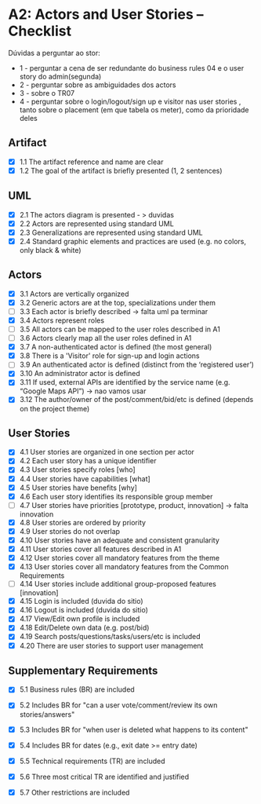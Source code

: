 
# A2: Actors and User Stories – Checklist

Dúvidas a perguntar ao stor:
- 1 - perguntar a cena de ser redundante do business rules 04 e o user story do admin(segunda)
- 2 - perguntar sobre as ambiguidades dos actors
- 3 - sobre o TR07
- 4 - perguntar sobre o login/logout/sign up e visitor nas user stories , tanto sobre o placement (em que tabela os meter), como da prioridade deles


## Artifact
- [X] 1.1 The artifact reference and name are clear
- [X] 1.2 The goal of the artifact is briefly presented (1, 2 sentences)

## UML
- [X] 2.1 The actors diagram is presented - > duvidas
- [X] 2.2 Actors are represented using standard UML
- [X] 2.3 Generalizations are represented using standard UML
- [X] 2.4 Standard graphic elements and practices are used (e.g. no colors, only black & white)

## Actors
- [X] 3.1 Actors are vertically organized
- [X] 3.2 Generic actors are at the top, specializations under them
- [ ] 3.3 Each actor is briefly described -> falta uml pa terminar
- [X] 3.4 Actors represent roles
- [ ] 3.5 All actors can be mapped to the user roles described in A1 
- [ ] 3.6 Actors clearly map all the user roles defined in A1 
- [X] 3.7 A non-authenticated actor is defined (the most general)
- [X] 3.8 There is a 'Visitor' role for sign-up and login actions
- [ ] 3.9 An authenticated actor is defined (distinct from the ‘registered user’)
- [X] 3.10 An administrator actor is defined
- [X] 3.11 If used, external APIs are identified by the service name (e.g. “Google Maps API”) -> nao vamos usar
- [X] 3.12 The author/owner of the post/comment/bid/etc is defined (depends on the project theme)

## User Stories
- [X] 4.1 User stories are organized in one section per actor
- [X] 4.2 Each user story has a unique identifier
- [X] 4.3 User stories specify roles [who]
- [X] 4.4 User stories have capabilities [what]
- [X] 4.5 User stories have benefits [why]
- [X] 4.6 Each user story identifies its responsible group member
- [ ] 4.7 User stories have priorities [prototype, product, innovation] -> falta innovation
- [X] 4.8 User stories are ordered by priority
- [X] 4.9 User stories do not overlap
- [X] 4.10 User stories have an adequate and consistent granularity
- [X] 4.11 User stories cover all features described in A1
- [X] 4.12 User stories cover all mandatory features from the theme
- [X] 4.13 User stories cover all mandatory features from the Common Requirements
- [ ] 4.14 User stories include additional group-proposed features [innovation]
- [X] 4.15 Login is included (duvida do sitio)
- [X] 4.16 Logout is included (duvida do sitio)
- [X] 4.17 View/Edit own profile is included  
- [X] 4.18 Edit/Delete own data (e.g. post/bid)
- [X] 4.19 Search posts/questions/tasks/users/etc is included
- [X] 4.20 There are user stories to support user management

## Supplementary Requirements
- [X] 5.1 Business rules (BR) are included
- [X] 5.2 Includes BR for "can a user vote/comment/review its own stories/answers"
- [X] 5.3 Includes BR for "when user is deleted what happens to its content"
- [X] 5.4 Includes BR for dates (e.g., exit date >= entry date)
- [X] 5.5 Technical requirements (TR) are included
- [X] 5.6 Three most critical TR are identified and justified
- [X] 5.7 Other restrictions are included

